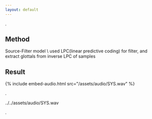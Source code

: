 ```yaml
---
layout: default
---
```


.

## Method
Source-Filter model \\
used LPC(linear predictive coding) for filter, and extract glottals from inverse LPC of samples

## Result
{% include embed-audio.html src="/assets/audio/SYS.wav" %}

.

../../assets/audio/SYS.wav

.
